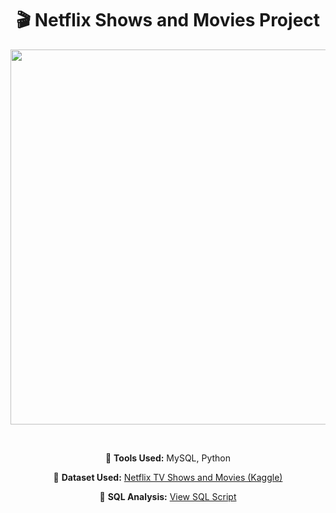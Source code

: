 <h1 align="center">🎬 Netflix Shows and Movies Project</h1>

<p align="center">
  <img src="https://cdn.dribbble.com/userupload/34116929/file/original-26e501e97684a115bfff294b1f1d41b0.png" width="600">
</p>

<br>

<p align="center">
  🧰 <b>Tools Used:</b> MySQL, Python
</p>

<p align="center">
  📂 <b>Dataset Used:</b>
  <a href="https://www.kaggle.com/datasets/victorsoeiro/netflix-tv-shows-and-movies?select=titles.csv" target="_blank">
    Netflix TV Shows and Movies (Kaggle)
  </a>
</p>

<p align="center">
  🧾 <b>SQL Analysis:</b>
  <a href="Netflix_Project.sql" target="_blank">
    View SQL Script
  </a>
</p>
